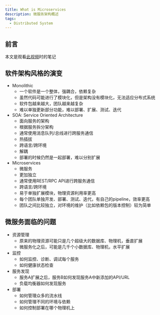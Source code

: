 ```yaml
---
title: What is Microservices
description: 微服务架构概述
tags:
  - Distributed System
---
```


## 前言

本文是观看[此视频](http://aws.amazon.bokecc.com/news/show-731.html)时的笔记

## 软件架构风格的演变

- Monolithic
  - 一个软件是一个整体，强耦合，依赖复杂
  - 虽然代码可能进行了模块化，但是架构没有模块化，无法适应分布式系统
  - 软件包越来越大，团队越来越复杂
  - 难以单独更新部分功能，难以部署、扩展、测试、迭代
- SOA: Service Oriented Architecture
  - 面向服务的架构
  - 根据服务拆分架构
  - 通常使用消息队列/总线进行跨服务通信
  - 热插拔
  - 跨语言/跨环境
  - 解耦
  - 部署的时候仍然是一起部署，难以分别扩展
- Microservices
  - 微服务
  - 更加独立
  - 通常使用REST/RPC API进行跨服务通信
  - 跨语言/跨环境
  - 易于单独扩展模块，物理资源利用率更高
  - 每个团队单独开发、部署、测试、迭代，有自己的pipeline，效率更高
  - 团队之间比较独立，对环境的维护（比如依赖包的版本控制）较为简单

## 微服务面临的问题

- 资源管理
  - 原来的物理资源可能只是几个超级大的数据库、物理机，垂直扩展
  - 微服务化之后，可能是几千个小数据库、物理机，水平扩展
- 监控
  - 如何监控、诊断、调试每个服务
  - 如何健康状态检查
- 服务发现
  - 服务A扩展之后，服务B如何发现服务A中新添加的API/URL
  - 负载均衡器如何发现服务
- 部署
  - 如何管理众多的流水线
  - 如何管理不同的环境与依赖
  - 如何控制部署在哪个物理机上

